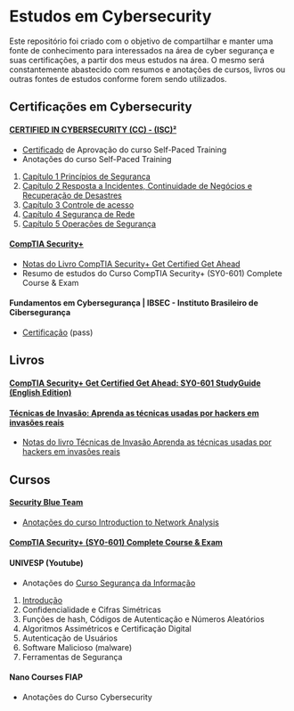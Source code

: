 # Estudos em Cybersecurity

Este repositório foi criado com o objetivo de compartilhar e manter uma fonte de conhecimento para interessados na área de cyber segurança e suas certificações, a partir dos meus estudos na área. O mesmo será constantemente abastecido com resumos e anotações de cursos, livros ou outras fontes de estudos conforme forem sendo utilizados.

## Certificações em Cybersecurity
#### [CERTIFIED IN CYBERSECURITY (CC) - (ISC)²](https://www.isc2.org/certified-in-cybersecurity?filter=featured&searchRoot=A82B5ABE5FF04271998AE8A4B5D7DEFD)
-  [Certificado](https://github.com/brunoesm07/Cybersecurity_notes_and_summaries/blob/main/Docs/Official%20CC%20Course%20Completion%20Certificate_Official%20(ISC)%C2%B2%20Certified%20in%20Cybersecurity%20(CC)%20Self-Paced%20Training%20-%201M_Soares%20Martins.pdf) de Aprovação do curso Self-Paced Training
- Anotações do curso Self-Paced Training

1. [Capítulo 1 Princípios de Segurança](https://github.com/brunoesm07/Cybersecurity_notes_and_summaries/blob/main/Certifica%C3%A7%C3%B5es_em_Cybersecurity/CERTIFIED%20IN%20CYBERSECURITY%20(CC)%20-%20(ISC)%C2%B2/Cap%C3%ADtulo%201%20Princ%C3%ADpios%20de%20Seguran%C3%A7a.md)
2. [Capítulo 2 Resposta a Incidentes, Continuidade de Negócios e Recuperação de Desastres](https://github.com/brunoesm07/Cybersecurity_notes_and_summaries/blob/main/Certifica%C3%A7%C3%B5es_em_Cybersecurity/CERTIFIED%20IN%20CYBERSECURITY%20(CC)%20-%20(ISC)%C2%B2/Cap%C3%ADtulo%202%20Resposta%20a%20Incidentes%2C%20Continuidade%20de%20Neg%C3%B3cios%20e%20Recupera%C3%A7%C3%A3o%20de%20Desastres.md)
3. [Capítulo 3 Controle de acesso](https://github.com/brunoesm07/Cybersecurity_notes_and_summaries/blob/main/Certifica%C3%A7%C3%B5es_em_Cybersecurity/CERTIFIED%20IN%20CYBERSECURITY%20(CC)%20-%20(ISC)%C2%B2/Cap%C3%ADtulo%203%20Controle%20de%20acesso.md)
4. [Capítulo 4 Segurança de Rede](https://github.com/brunoesm07/Cybersecurity_notes_and_summaries/blob/main/Certifica%C3%A7%C3%B5es_em_Cybersecurity/CERTIFIED%20IN%20CYBERSECURITY%20(CC)%20-%20(ISC)%C2%B2/Cap%C3%ADtulo%204%20Seguran%C3%A7a%20de%20Rede.md)
5. [Capítulo 5 Operações de Segurança](https://github.com/brunoesm07/Cybersecurity_notes_and_summaries/blob/main/Certifica%C3%A7%C3%B5es_em_Cybersecurity/CERTIFIED%20IN%20CYBERSECURITY%20(CC)%20-%20(ISC)%C2%B2/Cap%C3%ADtulo%205%20Opera%C3%A7%C3%B5es%20de%20Seguran%C3%A7a.md)

#### [CompTIA Security+](https://www.comptia.org/certifications/security)
* [Notas do Livro CompTIA Security+ Get Certified Get Ahead](https://github.com/brunoesm07/Cybersecurity_notes_and_summaries/blob/main/Certifica%C3%A7%C3%B5es_em_Cybersecurity/CompTIA%20Security%20%2B/Livro%20Get%20Certified%20Get%20Ahead%20SY0-601%20StudyGuide%20English%20Edition/CompTIA%20Security%2B%20Get%20Certified%20Get%20Ahead.md)
* Resumo de estudos do Curso CompTIA Security+ (SY0-601) Complete Course & Exam

#### Fundamentos em Cybersegurança | IBSEC - Instituto Brasileiro de Cibersegurança
- [Certificação](https://github.com/brunoesm07/Cybersecurity_notes_and_summaries/blob/main/Docs/certificate%20IBSEC%20Fundamentos%20em%20Ciberseguran%C3%A7a.pdf) (pass)

## Livros
#### [CompTIA Security+ Get Certified Get Ahead: SY0-601 StudyGuide (English Edition)](https://www.amazon.com.br/gp/product/B09237T9ZB/ref=ppx_yo_dt_b_d_asin_title_o03?ie=UTF8&psc=1)

#### [Técnicas de Invasão: Aprenda as técnicas usadas por hackers em invasões reais](https://www.amazon.com.br/gp/product/B08255WXST/ref=ppx_yo_dt_b_d_asin_title_o01?ie=UTF8&psc=1)
* [Notas do livro Técnicas de Invasão Aprenda as técnicas usadas por hackers em invasões reais](https://github.com/brunoesm07/Cybersecurity_notes_and_summaries/blob/main/Livros_CyberSeguran%C3%A7a/T%C3%A9cnicas%20de%20Invas%C3%A3o%20Aprenda%20as%20t%C3%A9cnicas%20usadas%20por%20hackers%20em%20invas%C3%B5es%20reais.md)

## Cursos
#### [Security Blue Team](https://securityblue.team/)
* [Anotações do curso Introduction to Network Analysis](https://github.com/brunoesm07/Cybersecurity_notes_and_summaries/blob/main/Cursos/Cursos_Security_Blue%20Team/Introduction%20to%20Network%20Analysis.md)

#### [CompTIA Security+ (SY0-601) Complete Course & Exam](https://www.udemy.com/course/securityplus/)

#### UNIVESP (Youtube)
- Anotações do [Curso Segurança da Informação](https://youtube.com/playlist?list=PLxI8Can9yAHenoHipBXp9XuJY4BBxBUPQ)
1. [Introdução](https://github.com/brunoesm07/Cybersecurity_notes_and_summaries/blob/main/Cursos/Cursos%20UNIVESP%20(Youtube)%20Eng.%20de%20Computa%C3%A7%C3%A3o/Seguran%C3%A7a%20da%20Informa%C3%A7%C3%A3o/Aula%201%20Introdu%C3%A7%C3%A3o.md)
2. Confidencialidade e Cifras Simétricas
3. Funções de hash, Códigos de Autenticação e Números Aleatórios
4. Algoritmos Assimétricos e Certificação Digital
5. Autenticação de Usuários
6. Software Malicioso (malware)
7. Ferramentas de Segurança

#### Nano Courses FIAP
- Anotações do Curso Cybersecurity




